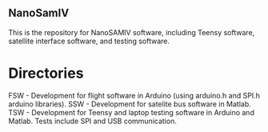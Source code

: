 ## NanoSamIV
This is the repository for NanoSAMIV software, including Teensy software, satellite interface software, and testing software.

# Directories
FSW - Development for flight software in Arduino (using arduino.h and SPI.h arduino libraries).
SSW - Development for satelite bus software in Matlab.
TSW - Development for Teensy and laptop testing software in Arduino and Matlab. Tests include SPI and USB communication.
